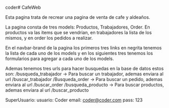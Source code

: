 coder# CafeWeb

Esta pagina trata de recrear una pagina de venta de cafe y aldeaños.

La pagina consta de tres models: Productos, Trabajadores, Order.
En productos va las items que se vendrian, en trabajadores la lista de los mismos, y en order los pedidos a realizar.

En el navbar-brand de la pagina los primeros tres links en negrita  tenemos la lista de cada uno de los models y en los siguientes tres  tenemos los
formularios para agregar a cada uno de los models.

Ademas tenemos tres urls para hacer busquedas en la base de datos estos son:
/busqueda_trabajador -> Para buscar un trabajador, ademas enviara al url /buscar_trabajador
/Busqueda_order -> Para buscar un pedido, ademas enviara al url /buscar_order
/busqueda_producto -> Para buscar productos, ademas enviara al url /buscar_producto


SuperUsuario:
usuario: Coder 
email: coder@coder.com
pass: 123